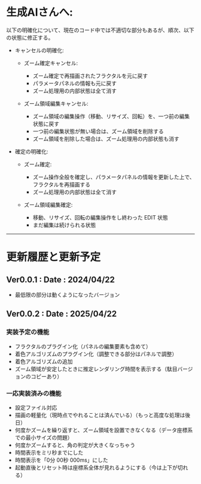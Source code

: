 # 生成AIさんへ:
以下の明確化について、現在のコード中では不適切な部分もあるが、順次、以下の状態に修正する。

- キャンセルの明確化:

    - ズーム確定キャンセル:
        - ズーム確定で再描画されたフラクタルを元に戻す
        - パラメータパネルの情報も元に戻す
        - ズーム処理用の内部状態は全て消す

    - ズーム領域編集キャンセル:
        - ズーム領域の編集操作（移動、リサイズ、回転）を、一つ前の編集状態に戻す
        - 一つ前の編集状態が無い場合は、ズーム領域を削除する
        - ズーム領域を削除した場合は、ズーム処理用の内部状態も消す

- 確定の明確化:

    - ズーム確定:
        - ズーム操作全般を確定し、パラメータパネルの情報を更新した上で、フラクタルを再描画する
        - ズーム処理用の内部状態は全て消す

    - ズーム領域編集確定:
        - 移動、リサイズ、回転の編集操作をし終わった EDIT 状態
        - まだ編集は続けられる状態

---
# 更新履歴と更新予定

## Ver0.0.1 : Date : 2024/04/22
- 最低限の部分は動くようになったバージョン

## Ver0.0.2 : Date : 2025/04/22
### 実装予定の機能
- フラクタルのプラグイン化（パネルの編集要素も含めて）
- 着色アルゴリズムのプラグイン化（調整できる部分はパネルで調整）
- 着色アルゴリズムの追加
- ズーム領域が安定したときに推定レンダリング時間を表示する（駄目バージョンのコピーあり）
### 一応実装済みの機能
- 設定ファイル対応
- 描画の軽量化（現時点でやれることは済んでいる）（もっと高度な処理は後日）
- 何度かズームを繰り返すと、ズーム領域を設置できなくなる（データ座標系での最小サイズの問題）
- 何度かズームすると、角の判定が大きくなっちゃう
- 時間表示をミリ秒までにした
- 時間表示を「0分 00秒 000ms」にした
- 起動直後とリセット時は座標系全体が見れるようにする（今は上下が切れる）
